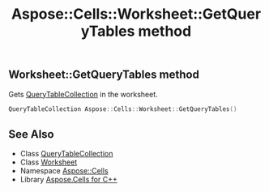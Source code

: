 ﻿---
title: Aspose::Cells::Worksheet::GetQueryTables method
linktitle: GetQueryTables
second_title: Aspose.Cells for C++ API Reference
description: 'Aspose::Cells::Worksheet::GetQueryTables method. Gets QueryTableCollection in the worksheet in C++.'
type: docs
weight: 1300
url: /cpp/aspose.cells/worksheet/getquerytables/
---
## Worksheet::GetQueryTables method


Gets [QueryTableCollection](../../querytablecollection/) in the worksheet.

```cpp
QueryTableCollection Aspose::Cells::Worksheet::GetQueryTables()
```

## See Also

* Class [QueryTableCollection](../../querytablecollection/)
* Class [Worksheet](../)
* Namespace [Aspose::Cells](../../)
* Library [Aspose.Cells for C++](../../../)
